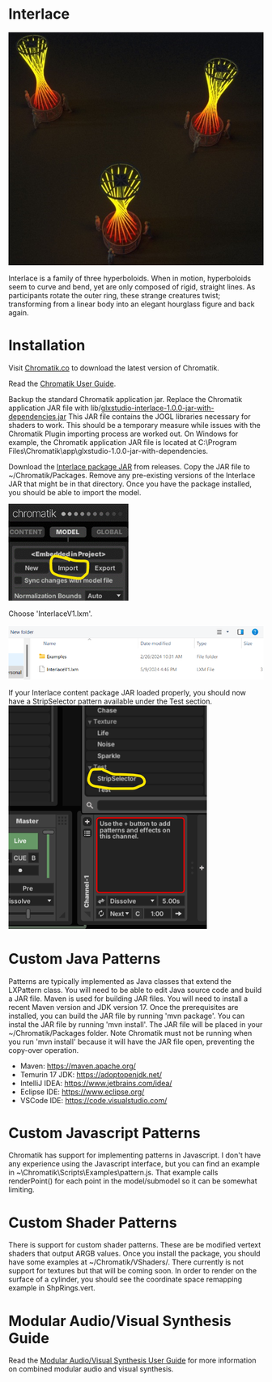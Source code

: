 Interlace
========

![Interlace](/assets/Interlace2.jpg)

Interlace is a family of three hyperboloids. When in motion, hyperboloids seem to curve and bend, yet are only composed of rigid, straight lines. As participants rotate the outer ring, these strange creatures twist; transforming from a linear body into an elegant hourglass figure and back again.

Installation
=============

Visit [Chromatik.co](https://chromatik.co) to download the latest version of Chromatik.

Read the [Chromatik User Guide](https://chromatik.co/guide).

Backup the standard Chromatik application jar.  Replace the Chromatik application JAR file with lib/[glxstudio-interlace-1.0.0-jar-with-dependencies.jar](lib%2Fglxstudio-interlace-1.0.0-jar-with-dependencies.jar)
This JAR file contains the JOGL libraries necessary for shaders to work.  This should be a temporary measure while issues with the Chromatik Plugin importing process are worked out.
On Windows for example, the Chromatik application JAR file is located at C:\Program Files\Chromatik\app\glxstudio-1.0.0-jar-with-dependencies.

Download the [Interlace package JAR](https://github.com/lookinguparts/Interlace/releases) from releases.  Copy the JAR
file to ~/Chromatik/Packages.  Remove any pre-existing versions of the Interlace JAR that might be in that directory.  Once you have the package installed, you should be able to import the model.



![Import](/assets/modelimport.gif)

Choose 'InterlaceV1.lxm'.

![Import2](/assets/modelimport2.png)

If your Interlace content package JAR loaded properly, you should now have a
StripSelector pattern available under the Test section.
![StripSelector](/assets/stripselector.png)

Custom Java Patterns
====================
Patterns are typically implemented as Java classes that extend the LXPattern class.
You will need to be able to edit Java source code and build a JAR file.  Maven is used
for building JAR files.  You will need to install a recent Maven version and JDK version 17.
Once the prerequisites are installed, you can build the JAR file by running 'mvn package'.
You can instal the JAR file by running 'mvn install'.  The JAR file will be placed in your
~/Chromatik/Packages folder.  Note Chromatik must not be running when you run 'mvn install' 
because it will have the JAR file open, preventing the copy-over operation.

* Maven: https://maven.apache.org/
* Temurin 17 JDK: https://adoptopenjdk.net/
* IntelliJ IDEA: https://www.jetbrains.com/idea/
* Eclipse IDE: https://www.eclipse.org/
* VSCode IDE: https://code.visualstudio.com/

Custom Javascript Patterns
==========================
Chromatik has support for implementing patterns in Javascript.  I don't have any experience
using the Javascript interface, but you can find an example in ~\Chromatik\Scripts\Examples\pattern.js.
That example calls renderPoint() for each point in the model/submodel so it can be somewhat limiting.


Custom Shader Patterns
======================
There is support for custom shader patterns.  These are be modified vertext shaders that output ARGB values.
Once you install the package, you should have some examples at ~/Chromatik/VShaders/.  There currently is not
support for textures but that will be coming soon.  In order to render on the surface of a cylinder, you should
see the coordinate space remapping example in ShpRings.vert.  


Modular Audio/Visual Synthesis Guide
====================================
Read the [Modular Audio/Visual Synthesis User Guide](ModularAudio.md) for more information on combined modular audio and visual synthesis.

